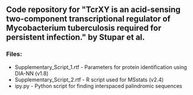 ## Code repository for "TcrXY is an acid-sensing two-component transcriptional regulator of Mycobacterium tuberculosis required for persistent infection." by Stupar et al.

### Files:
* Supplementary_Script_1.rtf - Parameters for protein identification using DIA-NN (v1.8)
* Supplementary_Script_2.rtf - R script used for MSstats (v2.4)
* ipy.py - Python script for finding interspaced palindromic sequences
